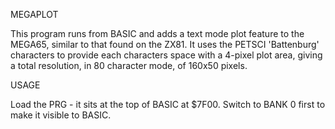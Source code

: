 MEGAPLOT

This program runs from BASIC and adds a text mode plot feature to the MEGA65, 
similar to that found on the ZX81.  It uses the PETSCI 'Battenburg' characters to 
provide each characters space with a 4-pixel plot area, giving a total resolution,
in 80 character mode, of 160x50 pixels.

USAGE

Load the PRG - it sits at the top of BASIC at $7F00.  Switch to BANK 0 first to 
make it visible to BASIC.

